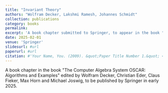 ```yaml
---
title: "Invariant Theory"
authors: "Wolfram Decker, Lakshmi Ramesh, Johannes Schmidt"
collection: publications
category: books
permalink: 
excerpt: 'A book chapter submitted to Springer, to appear in the book "The Computer Algebra System OSCAR: Algorithms and Examples", edited by Wolfram Decker, Christian Eder, Claus Fieker, Max Horn and Michael Joswig, in 2025.'
date: 2025-02-01
venue: 'Springer'
slidesurl: #url
paperurl: #url
citation: #'Your Name, You. (2009). &quot;Paper Title Number 1.&quot; <i>Journal 1</i>. 1(1).'
---
```


A book chapter in the book "The Computer Algebra System OSCAR: Algorithms and Examples" edited by Wolfram Decker, Christian Eder, Claus Fieker, Max Horn and Michael Joswig, to be published by Springer in early 2025.
